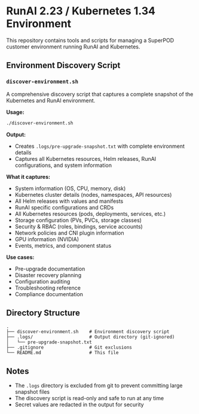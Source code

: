 # RunAI 2.23 / Kubernetes 1.34 Environment

This repository contains tools and scripts for managing a SuperPOD customer environment running RunAI and Kubernetes.

## Environment Discovery Script

### `discover-environment.sh`

A comprehensive discovery script that captures a complete snapshot of the Kubernetes and RunAI environment.

**Usage:**
```bash
./discover-environment.sh
```

**Output:**
- Creates `.logs/pre-upgrade-snapshot.txt` with complete environment details
- Captures all Kubernetes resources, Helm releases, RunAI configurations, and system information

**What it captures:**
- System information (OS, CPU, memory, disk)
- Kubernetes cluster details (nodes, namespaces, API resources)
- All Helm releases with values and manifests
- RunAI specific configurations and CRDs
- All Kubernetes resources (pods, deployments, services, etc.)
- Storage configuration (PVs, PVCs, storage classes)
- Security & RBAC (roles, bindings, service accounts)
- Network policies and CNI plugin information
- GPU information (NVIDIA)
- Events, metrics, and component status

**Use cases:**
- Pre-upgrade documentation
- Disaster recovery planning
- Configuration auditing
- Troubleshooting reference
- Compliance documentation

## Directory Structure

```
.
├── discover-environment.sh    # Environment discovery script
├── .logs/                     # Output directory (git-ignored)
│   └── pre-upgrade-snapshot.txt
├── .gitignore                 # Git exclusions
└── README.md                  # This file
```

## Notes

- The `.logs` directory is excluded from git to prevent committing large snapshot files
- The discovery script is read-only and safe to run at any time
- Secret values are redacted in the output for security
